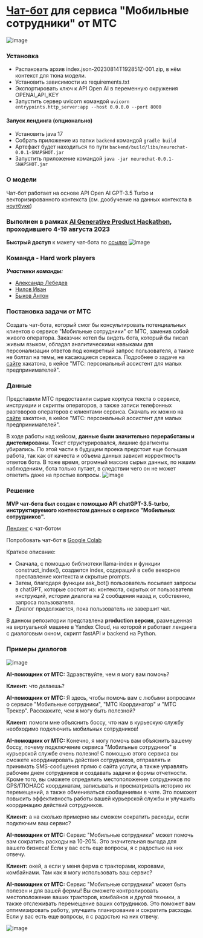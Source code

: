 # [Чат-бот](http://51.250.107.110:8080/) для сервиса "Мобильные сотрудники" от МТС
![image](https://github.com/Psyhoved/MTS_chatbot/assets/83509449/190b6098-a666-46b5-a4f9-3663ce81aff1)
### Установка
- Распаковать архив index.json-20230814T192851Z-001.zip, в нём контекст для тюна модели. 
- Установить зависимости из requirements.txt
- Экспортировать ключ к API Open AI в переменную окружения OPENAI_API_KEY
- Запустить сервер uvicorn командой `uvicorn entrypoints.http_server:app --host 0.0.0.0 --port 8000`

#### Запуск лендинга (опционально)

- Установить java 17
- Собрать приложение из папки `backend` командой `gradle build`
- Артефакт будет находиться по пути `backend/build/libs/neurochat-0.0.1-SNAPSHOT.jar`
- Запустить приложение командой `java -jar neurochat-0.0.1-SNAPSHOT.jar`

### О модели
Чат-бот работает на основе API Open AI GPT-3.5 Turbo и векторизированного контекста (см. дообучение на данных контекста в [ноутбуке](https://github.com/Psyhoved/MTS_chatbot/blob/main/AI_chat_bot_for_MTS.ipynb)) 
### Выполнен в рамках [AI Generative Product Hackathon](https://ai-hackathon.gigaschool.ru/), проходившего 4-19 августа 2023

**Быстрый доступ** к макету чат-бота по [ссылке](http://51.250.107.110:8080/)
![image](https://github.com/Psyhoved/MTS_chatbot/assets/83509449/719d6c6e-74ff-4441-bd60-6cbc143b8cc6)

### Команда - Hard work players
***Участники команды:***
- [Александр Лебедев](https://t.me/HardWorkPlayer_2_0)
- [Нилов Иван](https://t.me/vane_n)
- [Быков Антон](https://t.me/totodeep)

### Постановка задачи от МТС
Создать чат-бота, который смог бы консультировать потенциальных клиентов о сервисе "Мобильные сотрудники" от МТС, заменив собой живого оператора. Заказчик хотел бы видеть бота, который бы писал живым языком, обладал аналитическими навыками для персонализации ответов под конкретный запрос пользователя, а также не болтал на темы, не касающиеся сервиса. Подробнее о задаче на [сайте](https://ai-hackathon.gigaschool.ru/cases) хакатона, в кейсе "МТС: персональный ассистент для малых предпринимателей".

### Данные 
Представили МТС предоставили сырые корпуса текста о сервисе, инструкции и скрипты операторов, а также записи телефонных разговоров операторов с клиентами сервиса. Скачать их можно на [сайте](https://ai-hackathon.gigaschool.ru/cases) хакатона, в кейсе "МТС: персональный ассистент для малых предпринимателей".

В ходе работы над кейсом, **данные были значительно переработаны и дистелированы**. Текст структурировался, лишние фрагменты убирались. По этой части в будущем проека предстоит еще большая работа, так как от качеста и объема данных зависит корректность ответов бота. В тоже время, огромный массив сырых данных, по нашим наблюдениям, бота только путает, в следствии чего он не может ответить даже на простые вопросы. 
![image](https://github.com/Psyhoved/MTS_chatbot/assets/83509449/779b9f25-eff2-482f-8745-a9aa804ff02d)

### Решение 
**MVP чат-бота был создан с помощью API chatGPT-3.5-turbo, инструктируемого контекстом данных о сервисе "Мобильных сотрудников".**

[Лендинг](http://158.160.4.169:8080/) с чат-ботом

Попробовать чат-бот в [Google Colab](https://github.com/Psyhoved/MTS_chatbot/blob/main/AI_chat_bot_for_MTS.ipynb)

Краткое описание:
- Сначала, с помощью библиотеки llama-index и функции construct_index(), создается index, содеращий в себе векорное преставление контекста и скрытые prompts. 
- Затем, благодаря функции ask_bot() пользователь посылает запросы в chatGPT, которые состоят из: контекста, скрытых от пользователя инструкций, истории диалога на 2 сообщения назад и, собственно, запроса пользователя. 
- Диалог продолжается, пока пользователь не завершит чат.


В данном репозитории представлена **production версия**, размещенная на виртуальной машине в Yandex Cloud, на которой и работает лендинга с диалоговым окном, скрипт fastAPI и backend на Python. 

### Примеры диалогов

![image](https://github.com/Psyhoved/MTS_chatbot/assets/83509449/db2db0b4-d0a6-470c-941f-b4efc768572d)


**AI-помощник от МТС:** Здравствуйте, чем я могу вам помочь?

**Клиент:** что делаешь?

**AI-помощник от МТС:** Я здесь, чтобы помочь вам с любыми вопросами о сервисе "Мобильные сотрудники", "МТС Координатор" и "МТС Трекер". Расскажите, чем я могу быть полезной?

**Клиент:** помоги мне объяснить боссу, что нам в курьескую службу необходимо подключить мобильных сотрудников!

**AI-помощник от МТС:** Конечно, я могу помочь вам объяснить вашему боссу, почему подключение сервиса "Мобильные сотрудники" в курьерской службе очень полезно! С помощью этого сервиса вы сможете координировать действия сотрудников, отправлять и принимать SMS-сообщения прямо с сайта услуги, а также управлять рабочим днем сотрудников и создавать задачи и формы отчетности. Кроме того, вы сможете определить местоположение сотрудников по GPS/ГЛОНАСС координатам, записывать и просматривать историю их перемещений, а также обмениваться сообщениями в чате. Это поможет повысить эффективность работы вашей курьерской службы и улучшить координацию действий сотрудников.

**Клиент:** а на сколько примерно мы сможем сократить расходы, если подключим ваш сервис? 

**AI-помощник от МТС:** Сервис "Мобильные сотрудники" может помочь вам сократить расходы на 10-20%. Это значительная выгода для вашего бизнеса! Если у вас есть еще вопросы, я с радостью на них отвечу.

**Клиент:** окей, а если у меня ферма с тракторами, коровами, комбайнами. Там как я могу использовать ваш сервис?

**AI-помощник от МТС:** Сервис "Мобильные сотрудники" может быть полезен и для вашей фермы! Вы сможете контролировать местоположение ваших тракторов, комбайнов и другой техники, а также отслеживать перемещение ваших сотрудников. Это поможет вам оптимизировать работу, улучшить планирование и сократить расходы. Если у вас есть еще вопросы, я с радостью на них отвечу.

![image](https://github.com/Psyhoved/MTS_chatbot/assets/83509449/72dfc988-57a3-4c4b-addd-1bf4c142da6d)
